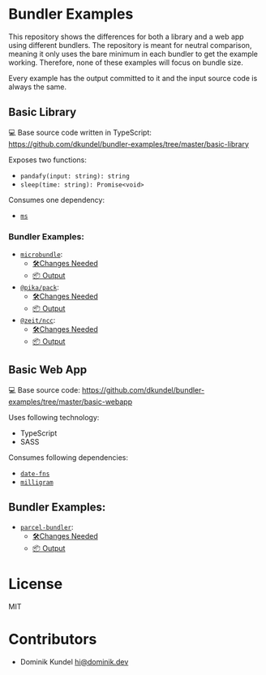 # Bundler Examples

This repository shows the differences for both a library and a web app using
different bundlers. The repository is meant for neutral comparison, meaning it
only uses the bare minimum in each bundler to get the example working. Therefore,
none of these examples will focus on bundle size.

Every example has the output committed to it and the input source code is always the same.

## Basic Library

💻 Base source code written in TypeScript: https://github.com/dkundel/bundler-examples/tree/master/basic-library

Exposes two functions:

- `pandafy(input: string): string`
- `sleep(time: string): Promise<void>`

Consumes one dependency:

- [`ms`](https://npm.im/ms)

### Bundler Examples:

- [`microbundle`](https://npm.im/microbundle):
  - [🛠Changes Needed](https://github.com/dkundel/bundler-examples/compare/microbundle)
  - [📦 Output](https://github.com/dkundel/bundler-examples/tree/microbundle/basic-library/dist)
- [`@pika/pack`](https://npm.im/@pika/pack):
  - [🛠Changes Needed](https://github.com/dkundel/bundler-examples/compare/pika)
  - [📦 Output](https://github.com/dkundel/bundler-examples/tree/pika/basic-library/pkg)
- [`@zeit/ncc`](https://npm.im/@zeit/ncc):
  - [🛠Changes Needed](https://github.com/dkundel/bundler-examples/compare/ncc)
  - [📦 Output](https://github.com/dkundel/bundler-examples/tree/ncc/basic-library/dist)

## Basic Web App

💻 Base source code: https://github.com/dkundel/bundler-examples/tree/master/basic-webapp

Uses following technology:

- TypeScript
- SASS

Consumes following dependencies:

- [`date-fns`](https://npm.im/date-fns)
- [`milligram`](https://npm.im/milligram)

## Bundler Examples:

- [`parcel-bundler`](https://npm.im/@zeit/ncc):
  - [🛠Changes Needed](https://github.com/dkundel/bundler-examples/compare/parcel)
  - [📦 Output](https://github.com/dkundel/bundler-examples/tree/parcel/basic-webapp/dist)

# License

MIT

# Contributors

- Dominik Kundel <hi@dominik.dev>
